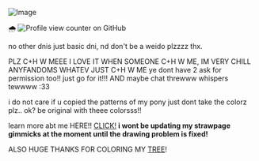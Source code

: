 ![Image](https://github.com/user-attachments/assets/1986562b-d49d-4113-9b2f-6a40e09107f3)

🌧️ ![Profile view counter on GitHub](https://komarev.com/ghpvc/?username=shiningumbreon)


no other dnis just basic dni, nd don't be a weido plzzzz thx.

PLZ C+H W MEEE I LOVE IT WHEN SOMEONE C+H W ME, IM VERY CHILL ANYFANDOMS WHATEV JUST C+H W ME ye dont have 2 ask for permission too!! just go for it!!! AND maybe chat threwww whispers tewwww :33 

i do not care if u copied the patterns of my pony just dont take the colorz plz.. ok? be original with theee colorsss!!

learn more abt me HERE!! [CLICK!](https://rentry.co/kextendedbyi)
**i wont be updating my strawpage gimmicks at the moment until the drawing problem is fixed!**

ALSO HUGE THANKS FOR COLORING MY [TREE](https://colormytree.me/2024/01JE9BFHHT5JXFM1W4WKA4SYAV)!

